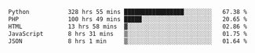 <!--START_SECTION:waka-->

```txt
Python           328 hrs 55 mins █████████████████░░░░░░░░   67.38 %
PHP              100 hrs 49 mins █████░░░░░░░░░░░░░░░░░░░░   20.65 %
HTML             13 hrs 58 mins  ▓░░░░░░░░░░░░░░░░░░░░░░░░   02.86 %
JavaScript       8 hrs 31 mins   ▒░░░░░░░░░░░░░░░░░░░░░░░░   01.75 %
JSON             8 hrs 1 min     ▒░░░░░░░░░░░░░░░░░░░░░░░░   01.64 %
```

<!--END_SECTION:waka-->
